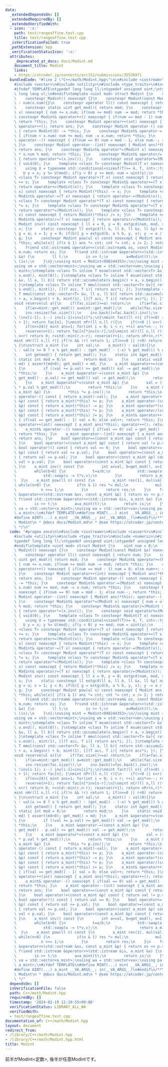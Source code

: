 ```yaml
---
data:
  _extendedDependsOn: []
  _extendedRequiredBy: []
  _extendedVerifiedWith:
  - icon: ':x:'
    path: test/rangeaffine.test.cpp
    title: test/rangeaffine.test.cpp
  _isVerificationFailed: true
  _pathExtension: hpp
  _verificationStatusIcon: ':x:'
  attributes:
    _deprecated_at_docs: docs/Modint.md
    document_title: Modint
    links:
    - https://atcoder.jp/contests/arc151/submissions/35526971
  bundledCode: "#line 2 \"C++/math/Modint.hpp\"\n\n#include <iostream>\n#include <cassert>\n\
    #include <vector>\n#include <utility>\n#include <type_traits>\n#include <numeric>\n\
    #ifndef TEMPLATE\ntypedef long long ll;\ntypedef unsigned uint;\ntypedef unsigned\
    \ long long ul;\n#endif\ntemplate <uint mod> struct Modint {\n    uint num = 0;\n\
    \    constexpr Modint() noexcept {}\n    constexpr Modint(const Modint &x) noexcept\
    \ : num(x.num){}\n    constexpr operator ll() const noexcept { return num; }\n\
    \    constexpr static uint get_mod(){ return mod; }\n    constexpr Modint& operator+=(Modint\
    \ x) noexcept { num += x.num; if(num >= mod) num -= mod; return *this; }\n   \
    \ constexpr Modint& operator++() noexcept { if(num == mod - 1) num = 0; else num++;\
    \ return *this; }\n    constexpr Modint operator++(int) noexcept { Modint ans(*this);\
    \ operator++(); return ans; }\n    constexpr Modint operator-() const noexcept\
    \ { return Modint(0) -= *this; }\n    constexpr Modint& operator-=(Modint x) noexcept\
    \ { if(num < x.num) num += mod; num -= x.num; return *this; }\n    constexpr Modint&\
    \ operator--() noexcept { if(num == 0) num = mod - 1; else num--; return *this;\
    \ }\n    constexpr Modint operator--(int) noexcept { Modint ans(*this); operator--();\
    \ return ans; }\n    constexpr Modint& operator*=(Modint x) noexcept { num = ul(num)\
    \ * x.num % mod; return *this; }\n    constexpr Modint& operator/=(Modint x) noexcept\
    \ { return operator*=(x.inv()); }\n    constexpr void operator%=(Modint x) noexcept\
    \ { void(0); }\n    template <class T> constexpr Modint(T x) noexcept {\n    \
    \    using U = typename std::conditional<sizeof(T)>= 4, T, int>::type;\n     \
    \   U y = x; y %= U(mod); if(y < 0) y += mod; num = uint(y);\n    }\n    template\
    \ <class T> constexpr Modint operator+(T x) const noexcept { return Modint(*this)\
    \ += x; }\n    template <class T> constexpr Modint& operator+=(T x) noexcept {\
    \ return operator+=(Modint(x)); }\n    template <class T> constexpr Modint operator-(T\
    \ x) const noexcept { return Modint(*this) -= x; }\n    template <class T> constexpr\
    \ Modint& operator-=(T x) noexcept { return operator-=(Modint(x)); }\n    template\
    \ <class T> constexpr Modint operator*(T x) const noexcept { return Modint(*this)\
    \ *= x; }\n    template <class T> constexpr Modint& operator*=(T x) noexcept {\
    \ return operator*=(Modint(x)); }\n    template <class T> constexpr Modint operator/(T\
    \ x) const noexcept { return Modint(*this) /= x; }\n    template <class T> constexpr\
    \ Modint& operator/=(T x) noexcept { return operator/=(Modint(x)); }\n    constexpr\
    \ Modint inv() const noexcept { ll x = 0, y = 0; extgcd(num, mod, x, y); return\
    \ x; }\n    static constexpr ll extgcd(ll a, ll b, ll &x, ll &y) noexcept { ll\
    \ g = a; x = 1; y = 0; if(b){ g = extgcd(b, a % b, y, x); y -= a / b * x; } return\
    \ g; }\n    constexpr Modint pow(ul x) const noexcept { Modint ans = 1, cnt =\
    \ *this; while(x){ if(x & 1) ans *= cnt; cnt *= cnt; x /= 2; } return ans; }\n\
    \    friend std::ostream& operator<<(std::ostream& os, const Modint& m){ os <<\
    \ m.num; return os; }\n    friend std::istream &operator>>(std::istream &is, Modint\
    \ &a) {\n        ll t;\n        is >> t;\n        a=Modint(t);\n        return\
    \ (is);\n    }\n};\nusing mint = Modint<998244353>;\n//using mint = Modint<1000000007>;\n\
    using vm = std::vector<mint>;\nusing wm = std::vector<vm>;\nusing pm = std::pair<mint,\
    \ mint>;\ntemplate <class T> inline T msum(const std::vector<T> &v){ return std::accumulate(v.begin(),\
    \ v.end(), mint(0)); }\ntemplate <class T> inline T msum(const std::vector<T>\
    \ &v, ll a, ll b){ return std::accumulate(v.begin() + a, v.begin() + b, mint(0));\
    \ }\ntemplate <class T> inline T mmul(const std::vector<T> &v){ return std::accumulate(v.begin(),\
    \ v.end(), mint(1), [](T acc, T i){ return acc*i; }); }\ntemplate <class T> inline\
    \ T mmul(const std::vector<T> &v, ll a, ll b){ return std::accumulate(v.begin()\
    \ + a, v.begin() + b, mint(1), [](T acc, T i){ return acc*i; }); }\nvm fac(1,1),inv(1,1);\n\
    void reserve(ul a){\n    if(fac.size()>=a) return;\n    if(a<fac.size()*2) a=fac.size()*2;\n\
    \    if(a>=mint::get_mod()) a=mint::get_mod();\n    while(fac.size()<a) fac.emplace_back(fac.back()*mint(fac.size()));\n\
    \    inv.resize(fac.size());\n    inv.back()=fac.back().inv();\n    for(ll i=inv.size()-1;\
    \ !inv[i-1]; i--) inv[i-1]=inv[i]*i;\n}\nmint fact(ll n){ if(n<0) return 0; reserve(n\
    \ + 1); return fac[n]; }\nmint nPr(ll n,ll r){\n    if(r<0 || n<r) return 0;\n\
    \    if(n>>24){ mint ans=1; for(int i = 0; i < r; ++i) ans*=n--; return ans; }\n\
    \    reserve(n+1); return fac[n]*inv[n-r];\n}\nmint nCr(ll n,ll r){ if(r<0 ||\
    \ n<r) return 0; r=std::min(r,n-r); reserve(r+1); return nPr(n,r)*inv[r]; }\n\
    mint nHr(ll n,ll r){ if(!n && !r) return 1; if(n<=0 || r<0) return 0; return nCr(n+r-1,r);\
    \ }\n\nstruct a_mint {\n    int val;\n    a_mint() : val(0){}\n    a_mint(ll x)\
    \ : val(x >= 0 ? x % get_mod() : (get_mod() - (-x) % get_mod()) % get_mod()){}\n\
    \    int getmod() { return get_mod(); }\n    static int &get_mod() {\n       \
    \ static int mod = 0;\n        return mod;\n    }\n    static void set_mod(int\
    \ md) { assert(md>0); get_mod() = md; }\n    a_mint &operator+=(const a_mint &p)\
    \ {\n        if ((val += p.val) >= get_mod()) val -= get_mod();\n        return\
    \ *this;\n    }\n    a_mint &operator-=(const a_mint &p) {\n        if((val +=\
    \ get_mod() - p.val) >= get_mod()) val -= get_mod();\n        return *this;\n\
    \    }\n    a_mint &operator*=(const a_mint &p) {\n        val = (int)(1LL * val\
    \ * p.val % get_mod());\n        return *this;\n    }\n    a_mint &operator/=(const\
    \ a_mint &p) {\n        *this *= p.inv();\n        return *this;\n    }\n    a_mint\
    \ operator-() const { return a_mint(-val); }\n    a_mint operator+(const a_mint\
    \ &p) const { return a_mint(*this) += p; }\n    a_mint operator-(const a_mint\
    \ &p) const { return a_mint(*this) -= p; }\n    a_mint operator*(const a_mint\
    \ &p) const { return a_mint(*this) *= p; }\n    a_mint operator/(const a_mint\
    \ &p) const { return a_mint(*this) /= p; }\n    a_mint& operator++() noexcept\
    \ { if(val == get_mod() - 1) val = 0; else val++; return *this; }\n    a_mint\
    \ operator++(int) noexcept { a_mint ans(*this); operator++(); return ans; }\n\
    \    a_mint& operator--() noexcept { if(val == 0) val = get_mod() - 1; else val--;\
    \ return *this; }\n    a_mint operator--(int) noexcept { a_mint ans(*this); operator--();\
    \ return ans; }\n    bool operator==(const a_mint &p) const { return val == p.val;\
    \ }\n    bool operator!=(const a_mint &p) const { return val != p.val; }\n   \
    \ bool operator!() const { return val == 0; }\n    bool operator<=(const a_mint\
    \ &p) const { return val <= p.val; }\n    bool operator>=(const a_mint &p) const\
    \ { return val >= p.val; }\n    bool operator<(const a_mint &p) const { return\
    \ val < p.val; }\n    bool operator>(const a_mint &p) const { return val > p.val;\
    \ }\n    a_mint inv() const {\n        int a=val, b=get_mod(), u=1, v=0, t;\n\
    \        while(b>0) {\n            t=a/b;\n            std::swap(a -= t*b,b);\n\
    \            std::swap(u -= t*v,v);\n        }\n        return a_mint(u);\n  \
    \  }\n    a_mint pow(ll n) const {\n        a_mint res(1), mul(val);\n       \
    \ while(n>0) {\n            if(n & 1) res *= mul;\n            mul *= mul;\n \
    \           n >>= 1;\n        }\n        return res;\n    }\n    friend std::ostream\
    \ &operator<<(std::ostream &os, const a_mint &p) { return os << p.val; }\n   \
    \ friend std::istream &operator>>(std::istream &is, a_mint &a) {\n        ll t;\n\
    \        is >> t;\n        a=a_mint(t);\n        return is;\n    }\n};\nusing\
    \ va = std::vector<a_mint>;\nusing wa = std::vector<va>;\nusing pa = std::pair<a_mint,\
    \ a_mint>;\n#ifdef TEMPLATE\n#define MINT(...) mint __VA_ARGS__; in(__VA_ARGS__)\n\
    #define AINT(...) a_mint __VA_ARGS__; in(__VA_ARGS__)\n#endif\n/**\n * @brief\
    \ Modint\n * @docs docs/Modint.md\n * @see https://atcoder.jp/contests/arc151/submissions/35526971\n\
    \ */\n"
  code: "#pragma once\n\n#include <iostream>\n#include <cassert>\n#include <vector>\n\
    #include <utility>\n#include <type_traits>\n#include <numeric>\n#ifndef TEMPLATE\n\
    typedef long long ll;\ntypedef unsigned uint;\ntypedef unsigned long long ul;\n\
    #endif\ntemplate <uint mod> struct Modint {\n    uint num = 0;\n    constexpr\
    \ Modint() noexcept {}\n    constexpr Modint(const Modint &x) noexcept : num(x.num){}\n\
    \    constexpr operator ll() const noexcept { return num; }\n    constexpr static\
    \ uint get_mod(){ return mod; }\n    constexpr Modint& operator+=(Modint x) noexcept\
    \ { num += x.num; if(num >= mod) num -= mod; return *this; }\n    constexpr Modint&\
    \ operator++() noexcept { if(num == mod - 1) num = 0; else num++; return *this;\
    \ }\n    constexpr Modint operator++(int) noexcept { Modint ans(*this); operator++();\
    \ return ans; }\n    constexpr Modint operator-() const noexcept { return Modint(0)\
    \ -= *this; }\n    constexpr Modint& operator-=(Modint x) noexcept { if(num <\
    \ x.num) num += mod; num -= x.num; return *this; }\n    constexpr Modint& operator--()\
    \ noexcept { if(num == 0) num = mod - 1; else num--; return *this; }\n    constexpr\
    \ Modint operator--(int) noexcept { Modint ans(*this); operator--(); return ans;\
    \ }\n    constexpr Modint& operator*=(Modint x) noexcept { num = ul(num) * x.num\
    \ % mod; return *this; }\n    constexpr Modint& operator/=(Modint x) noexcept\
    \ { return operator*=(x.inv()); }\n    constexpr void operator%=(Modint x) noexcept\
    \ { void(0); }\n    template <class T> constexpr Modint(T x) noexcept {\n    \
    \    using U = typename std::conditional<sizeof(T)>= 4, T, int>::type;\n     \
    \   U y = x; y %= U(mod); if(y < 0) y += mod; num = uint(y);\n    }\n    template\
    \ <class T> constexpr Modint operator+(T x) const noexcept { return Modint(*this)\
    \ += x; }\n    template <class T> constexpr Modint& operator+=(T x) noexcept {\
    \ return operator+=(Modint(x)); }\n    template <class T> constexpr Modint operator-(T\
    \ x) const noexcept { return Modint(*this) -= x; }\n    template <class T> constexpr\
    \ Modint& operator-=(T x) noexcept { return operator-=(Modint(x)); }\n    template\
    \ <class T> constexpr Modint operator*(T x) const noexcept { return Modint(*this)\
    \ *= x; }\n    template <class T> constexpr Modint& operator*=(T x) noexcept {\
    \ return operator*=(Modint(x)); }\n    template <class T> constexpr Modint operator/(T\
    \ x) const noexcept { return Modint(*this) /= x; }\n    template <class T> constexpr\
    \ Modint& operator/=(T x) noexcept { return operator/=(Modint(x)); }\n    constexpr\
    \ Modint inv() const noexcept { ll x = 0, y = 0; extgcd(num, mod, x, y); return\
    \ x; }\n    static constexpr ll extgcd(ll a, ll b, ll &x, ll &y) noexcept { ll\
    \ g = a; x = 1; y = 0; if(b){ g = extgcd(b, a % b, y, x); y -= a / b * x; } return\
    \ g; }\n    constexpr Modint pow(ul x) const noexcept { Modint ans = 1, cnt =\
    \ *this; while(x){ if(x & 1) ans *= cnt; cnt *= cnt; x /= 2; } return ans; }\n\
    \    friend std::ostream& operator<<(std::ostream& os, const Modint& m){ os <<\
    \ m.num; return os; }\n    friend std::istream &operator>>(std::istream &is, Modint\
    \ &a) {\n        ll t;\n        is >> t;\n        a=Modint(t);\n        return\
    \ (is);\n    }\n};\nusing mint = Modint<998244353>;\n//using mint = Modint<1000000007>;\n\
    using vm = std::vector<mint>;\nusing wm = std::vector<vm>;\nusing pm = std::pair<mint,\
    \ mint>;\ntemplate <class T> inline T msum(const std::vector<T> &v){ return std::accumulate(v.begin(),\
    \ v.end(), mint(0)); }\ntemplate <class T> inline T msum(const std::vector<T>\
    \ &v, ll a, ll b){ return std::accumulate(v.begin() + a, v.begin() + b, mint(0));\
    \ }\ntemplate <class T> inline T mmul(const std::vector<T> &v){ return std::accumulate(v.begin(),\
    \ v.end(), mint(1), [](T acc, T i){ return acc*i; }); }\ntemplate <class T> inline\
    \ T mmul(const std::vector<T> &v, ll a, ll b){ return std::accumulate(v.begin()\
    \ + a, v.begin() + b, mint(1), [](T acc, T i){ return acc*i; }); }\nvm fac(1,1),inv(1,1);\n\
    void reserve(ul a){\n    if(fac.size()>=a) return;\n    if(a<fac.size()*2) a=fac.size()*2;\n\
    \    if(a>=mint::get_mod()) a=mint::get_mod();\n    while(fac.size()<a) fac.emplace_back(fac.back()*mint(fac.size()));\n\
    \    inv.resize(fac.size());\n    inv.back()=fac.back().inv();\n    for(ll i=inv.size()-1;\
    \ !inv[i-1]; i--) inv[i-1]=inv[i]*i;\n}\nmint fact(ll n){ if(n<0) return 0; reserve(n\
    \ + 1); return fac[n]; }\nmint nPr(ll n,ll r){\n    if(r<0 || n<r) return 0;\n\
    \    if(n>>24){ mint ans=1; for(int i = 0; i < r; ++i) ans*=n--; return ans; }\n\
    \    reserve(n+1); return fac[n]*inv[n-r];\n}\nmint nCr(ll n,ll r){ if(r<0 ||\
    \ n<r) return 0; r=std::min(r,n-r); reserve(r+1); return nPr(n,r)*inv[r]; }\n\
    mint nHr(ll n,ll r){ if(!n && !r) return 1; if(n<=0 || r<0) return 0; return nCr(n+r-1,r);\
    \ }\n\nstruct a_mint {\n    int val;\n    a_mint() : val(0){}\n    a_mint(ll x)\
    \ : val(x >= 0 ? x % get_mod() : (get_mod() - (-x) % get_mod()) % get_mod()){}\n\
    \    int getmod() { return get_mod(); }\n    static int &get_mod() {\n       \
    \ static int mod = 0;\n        return mod;\n    }\n    static void set_mod(int\
    \ md) { assert(md>0); get_mod() = md; }\n    a_mint &operator+=(const a_mint &p)\
    \ {\n        if ((val += p.val) >= get_mod()) val -= get_mod();\n        return\
    \ *this;\n    }\n    a_mint &operator-=(const a_mint &p) {\n        if((val +=\
    \ get_mod() - p.val) >= get_mod()) val -= get_mod();\n        return *this;\n\
    \    }\n    a_mint &operator*=(const a_mint &p) {\n        val = (int)(1LL * val\
    \ * p.val % get_mod());\n        return *this;\n    }\n    a_mint &operator/=(const\
    \ a_mint &p) {\n        *this *= p.inv();\n        return *this;\n    }\n    a_mint\
    \ operator-() const { return a_mint(-val); }\n    a_mint operator+(const a_mint\
    \ &p) const { return a_mint(*this) += p; }\n    a_mint operator-(const a_mint\
    \ &p) const { return a_mint(*this) -= p; }\n    a_mint operator*(const a_mint\
    \ &p) const { return a_mint(*this) *= p; }\n    a_mint operator/(const a_mint\
    \ &p) const { return a_mint(*this) /= p; }\n    a_mint& operator++() noexcept\
    \ { if(val == get_mod() - 1) val = 0; else val++; return *this; }\n    a_mint\
    \ operator++(int) noexcept { a_mint ans(*this); operator++(); return ans; }\n\
    \    a_mint& operator--() noexcept { if(val == 0) val = get_mod() - 1; else val--;\
    \ return *this; }\n    a_mint operator--(int) noexcept { a_mint ans(*this); operator--();\
    \ return ans; }\n    bool operator==(const a_mint &p) const { return val == p.val;\
    \ }\n    bool operator!=(const a_mint &p) const { return val != p.val; }\n   \
    \ bool operator!() const { return val == 0; }\n    bool operator<=(const a_mint\
    \ &p) const { return val <= p.val; }\n    bool operator>=(const a_mint &p) const\
    \ { return val >= p.val; }\n    bool operator<(const a_mint &p) const { return\
    \ val < p.val; }\n    bool operator>(const a_mint &p) const { return val > p.val;\
    \ }\n    a_mint inv() const {\n        int a=val, b=get_mod(), u=1, v=0, t;\n\
    \        while(b>0) {\n            t=a/b;\n            std::swap(a -= t*b,b);\n\
    \            std::swap(u -= t*v,v);\n        }\n        return a_mint(u);\n  \
    \  }\n    a_mint pow(ll n) const {\n        a_mint res(1), mul(val);\n       \
    \ while(n>0) {\n            if(n & 1) res *= mul;\n            mul *= mul;\n \
    \           n >>= 1;\n        }\n        return res;\n    }\n    friend std::ostream\
    \ &operator<<(std::ostream &os, const a_mint &p) { return os << p.val; }\n   \
    \ friend std::istream &operator>>(std::istream &is, a_mint &a) {\n        ll t;\n\
    \        is >> t;\n        a=a_mint(t);\n        return is;\n    }\n};\nusing\
    \ va = std::vector<a_mint>;\nusing wa = std::vector<va>;\nusing pa = std::pair<a_mint,\
    \ a_mint>;\n#ifdef TEMPLATE\n#define MINT(...) mint __VA_ARGS__; in(__VA_ARGS__)\n\
    #define AINT(...) a_mint __VA_ARGS__; in(__VA_ARGS__)\n#endif\n/**\n * @brief\
    \ Modint\n * @docs docs/Modint.md\n * @see https://atcoder.jp/contests/arc151/submissions/35526971\n\
    \ */"
  dependsOn: []
  isVerificationFile: false
  path: C++/math/Modint.hpp
  requiredBy: []
  timestamp: '2024-02-19 12:20:55+09:00'
  verificationStatus: LIBRARY_ALL_WA
  verifiedWith:
  - test/rangeaffine.test.cpp
documentation_of: C++/math/Modint.hpp
layout: document
redirect_from:
- /library/C++/math/Modint.hpp
- /library/C++/math/Modint.hpp.html
title: Modint
---
```

前半がModint\<定数\>, 後半が任意Modintです。